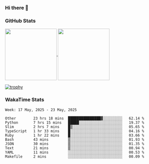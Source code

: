 ### Hi there 👋

### GitHub Stats

<a href="https://github.com/anuraghazra/github-readme-stats">
  <img align="center" height="170px" src="https://github-readme-stats.vercel.app/api/top-langs/?username=tksfjt1024&layout=compact&count_private=true&show_icons=true&show_icons=true&theme=graywhite" />
</a>
<a href="https://github.com/anuraghazra/github-readme-stats">
  <img align="center" height="170px" src="https://github-readme-stats.vercel.app/api?username=tksfjt1024&count_private=true&show_icons=true&show_icons=true&theme=graywhite" />
</a>

[![trophy](https://github-profile-trophy.vercel.app/?username=tksfjt1024)](https://github.com/ryo-ma/github-profile-trophy)

### WakaTime Stats

<!--START_SECTION:waka-->
```text
Week: 17 May, 2025 - 23 May, 2025

Other        23 hrs 18 mins  ███████████████▓░░░░░░░░░   62.14 % 
Python       7 hrs 15 mins   █████░░░░░░░░░░░░░░░░░░░░   19.37 % 
Slim         2 hrs 7 mins    █▒░░░░░░░░░░░░░░░░░░░░░░░   05.65 % 
TypeScript   1 hr 33 mins    █░░░░░░░░░░░░░░░░░░░░░░░░   04.16 % 
Ruby         1 hr 22 mins    █░░░░░░░░░░░░░░░░░░░░░░░░   03.66 % 
Bash         43 mins         ▒░░░░░░░░░░░░░░░░░░░░░░░░   01.93 % 
JSON         30 mins         ▒░░░░░░░░░░░░░░░░░░░░░░░░   01.35 % 
Text         21 mins         ▒░░░░░░░░░░░░░░░░░░░░░░░░   00.94 % 
YAML         11 mins         ░░░░░░░░░░░░░░░░░░░░░░░░░   00.53 % 
Makefile     2 mins          ░░░░░░░░░░░░░░░░░░░░░░░░░   00.09 % 
```
<!--END_SECTION:waka-->
